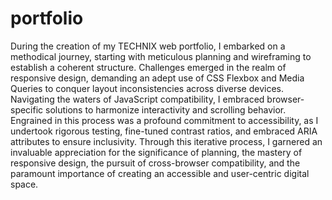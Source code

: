 # portfolio
<P>
  During the creation of my TECHNIX web portfolio, I embarked on a methodical journey, starting with meticulous planning and wireframing to establish a coherent structure. Challenges emerged in the realm of responsive design, demanding an adept use of CSS Flexbox and Media Queries to conquer layout inconsistencies across diverse devices. Navigating the waters of JavaScript compatibility, I embraced browser-specific solutions to harmonize interactivity and scrolling behavior. Engrained in this process was a profound commitment to accessibility, as I undertook rigorous testing, fine-tuned contrast ratios, and embraced ARIA attributes to ensure inclusivity. Through this iterative process, I garnered an invaluable appreciation for the significance of planning, the mastery of responsive design, the pursuit of cross-browser compatibility, and the paramount importance of creating an accessible and user-centric digital space.
</P>
